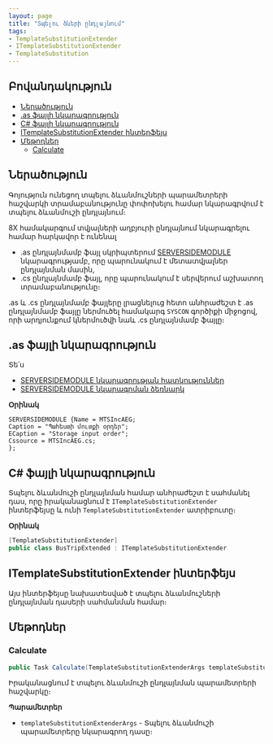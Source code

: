```yaml
---
layout: page
title: "Տպելու ձևերի ընդլայնում"
tags:
- TemplateSubstitutionExtender
- ITemplateSubstitutionExtender
- TemplateSubstitution
---
```


## Բովանդակություն

- [Ներածություն](#ներածություն)
- [.as ֆայլի նկարագրություն](#as-ֆայլի-նկարագրություն)
- [C# ֆայլի նկարագրություն](#c-ֆայլի-նկարագրություն)
- [ITemplateSubstitutionExtender ինտերֆեյս](#itemplatesubstitutionextender-ինտերֆեյս)
- [Մեթոդներ](#մեթոդներ)
  - [Calculate](#calculate)

## Ներածություն

Գոյություն ունեցող տպելու ձևանմուշների պարամետրերի հաշվարկի տրամաբանությունը փոփոխելու համար նկարագրվում է տպելու ձևանմուշի ընդլայնում։

8X համակարգում տվյալների աղբյուրի ընդլայնում նկարագրելու համար հարկավոր է ունենալ

* .as ընդլայնմամբ ֆայլ սկրիպտերում [SERVERSIDEMODULE](server_side_module_guide.md) նկարագրությամբ, որը պարունակում է մետատվյալներ ընդլայնման մասին,
* .cs ընդլայնմամբ ֆայլ, որը պարունակում է սերվերում աշխատող տրամաբանությունը։

.as և .cs ընդլայնմամբ ֆայլերը լրացնելուց հետո անհրաժեշտ է .as ընդլայնմամբ ֆայլը ներմուծել համակարգ `SYSCON` գործիքի միջոցով, որի արդյունքում կներմուծվի նաև .cs ընդլայնմամբ ֆայլը։

## .as ֆայլի նկարագրություն

Տե՛ս 

* [SERVERSIDEMODULE նկարագրության հատկություններ](server_side_module.md#serversidemodule-նկարագրություն)
* [SERVERSIDEMODULE նկարագրման ձեռնարկ](server_side_module_guide.md)

**Օրինակ**

```as4x
SERVERSIDEMODULE {Name = MTSIncAEG;
Caption = "Պահեստի մուտքի օրդեր";
ECaption = "Storage input order";
Cssource = MTSIncAEG.cs;
};
```

## C# ֆայլի նկարագրություն

Տպելու ձևանմուշի ընդլայնման համար անհրաժեշտ է սահմանել դաս, որը իրականացնում է `ITemplateSubstitutionExtender` ինտերֆեյսը և ունի `TemplateSubstitutionExtender` ատրիբուտը։

**Օրինակ**

```c#
[TemplateSubstitutionExtender]
public class BusTripExtended : ITemplateSubstitutionExtender 
```

## ITemplateSubstitutionExtender ինտերֆեյս

Այս ինտերֆեյսը նախատեսված է տպելու ձևանմուշների ընդլայնման դասերի սահմանման համար։

## Մեթոդներ

### Calculate

```c#
public Task Calculate(TemplateSubstitutionExtenderArgs templateSubstitutionExtenderArgs);
```

Իրականացնում է տպելու ձևանմուշի ընդլայնման պարամետրերի հաշվարկը։

**Պարամետրեր**
* `templateSubstitutionExtenderArgs` - Տպելու ձևանմուշի պարամետրերը նկարագրող դասը։
